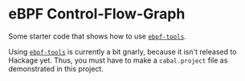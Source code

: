 eBPF Control-Flow-Graph
=======================

Some starter code that shows how to use [`ebpf-tools`](https://github.com/kfl/ebpf-tools).

Using [`ebpf-tools`](https://github.com/kfl/ebpf-tools) is currently a
bit gnarly, because it isn't released to Hackage yet. Thus, you must
have to make a `cabal.project` file as demonstrated in this project.

